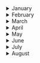 
<details><summary>January</summary>

##### 7-01-2023
* [Does true kindness have to be selfless?](https://www.theguardian.com/books/2022/dec/26/the-big-idea-does-true-kindness-have-to-be-selfless) #kindness #psychology #insight
  
</p>
</details>
<details><summary>February</summary>

##### 2-02-2023
* [How Anger Affects the Body]((https://www.nytimes.com/2022/12/17/style/anger-body-health-effects.html) #society #insight #health #mindset

</p>
</details>
<details><summary>March</summary>

##### 4-03-2023
* [This revolutionary stroke treatment will save millions of lives. Eventually](https://www.nytimes.com/2023/03/01/magazine/evt-stroke-treatment.html) #insight #ideas #health #thrombectomy

</p>
</details>
<details><summary>April</summary>

##### 9-04-2023
* [Whatever the problem, it`s probably solved by walking](https://www.nytimes.com/2023/03/25/opinion/walking-hiking-spring.html) #insight #walker #mindset #health #problem-solver

</p>
</details>
<details><summary>May</summary>

##### 6-05-2023
* [This is what it sounds like when plants cry](https://www.nytimes.com/2023/03/30/science/plant-sounds-stress.html) #science #insight #biology #sound

#### 29-05-2023
* [The Finnish Secret to Happiness? Knowing When You Have Enough](https://www.nytimes.com/2023/04/01/world/europe/finland-happiness-optimism.html?action=click&module=card&pageType=theWeekenderLink) #insight #social #sociology #mindset
  
#### 31-05-2023
* [You wait ages for an AI chatbot to come along, then a whole bunch turn up. Why?](https://www.theguardian.com/commentisfree/2023/mar/25/you-wait-ages-for-an-ai-chatbot-to-come-along-then-a-whole-bunch-turn-up-chatgpt) #AI #insight #machine-learning
  
</p>
</details>
<details><summary>June</summary>

#### 19-06-2023
* [Gratitude Really is Good for You. Here’s What the Science Shows.](https://www.nytimes.com/2023/06/08/well/mind/gratitude-health-benefits.html?action=click&module=Well&pgtype=Homepage&section=Well) #science #insight #mindset

#### 22-06-2023
* [How slavery changed the Guardian, Britain and the world](https://www.theguardian.com/news/series/cotton-capital) #slavery #insight #economics #social

#### 24-06-2023
* [The moral crisis of America's doctors](https://www.nytimes.com/2023/06/15/magazine/doctors-moral-crises.html)
</p>
</details>
<details><summary>July</summary>

##### 7-07-2023
* [Why the super rich are inevitable](https://pudding.cool/2022/12/yard-sale/) #economy #psychology #insight

#### 11-07-2023
* [Crows and magpies using anti-bird spikes to build nests](https://www.theguardian.com/science/2023/jul/11/crows-and-magpies-show-their-metal-by-using-anti-bird-spikes-to-build-nests) #science #evolution #crows #magpies #science

#### 13-07-2023
* [What Intense Rituals Signal to Your Brain](https://nautil.us/what-intense-rituals-signal-to-your-brain-323519/) #science #anthropology #social #ritual
  
</p>
</details>
<details><summary>August</summary>

#### 15-08-2023
* [How Digital Technology Is Helping Decode the Sounds of Nature](https://e360.yale.edu/features/bioacoustics-nature-sounds-digital-technology) #ecology #nature #sounds #nature 

#### 20-08-2023
* [The end of work: which jobs will survive the AI revolution?](https://www.theguardian.com/books/2023/aug/19/the-end-of-work-which-jobs-will-survive-the-ai-revolution) #insight #sociology #creativity #economy #ideas

#### 28-08-2023
* [why we need to learn to fail better](https://www.theguardian.com/books/2023/aug/28/the-big-idea-why-we-need-to-learn-to-fail-better) #failure #insight #theguardian

  
</p>
</details>
